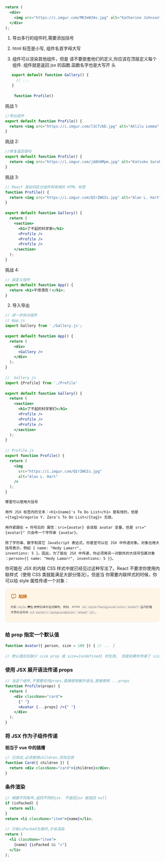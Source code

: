```jsx
return (
  <div>
    <img src="https://i.imgur.com/MK3eW3As.jpg" alt="Katherine Johnson" />
  </div>
);
```

1. 导出多行的组件时,需要添加括号

2. html 标签是小写, 组件名首字母大写

3. 组件可以渲染其他组件，但是 请不要嵌套他们的定义,你应该在顶层定义每个组件. 组件就是返回 jsx 的函数.函数名字也是大写开
   头

```jsx
   export default function Gallery() {
     // ...
   }

    function Profile()
```

挑战 1:

```jsx
//导出组件
export default function Profile() {
  return <img src="https://i.imgur.com/lICfvbD.jpg" alt="Aklilu Lemma" />;
}
```

挑战 2:

```jsx
//修复返回语句
export default function Profile() {
  return <img src="https://i.imgur.com/jA8hHMpm.jpg" alt="Katsuko Saruhashi" />;
}
```

挑战 3:

```jsx
// React 是如何区分组件和常规的 HTML 标签
function Profile() {
  return <img src="https://i.imgur.com/QIrZWGIs.jpg" alt="Alan L. Hart" />;
}

export default function Gallery() {
  return (
    <section>
      <h1>了不起的科学家</h1>
      <Profile />
      <Profile />
      <Profile />
    </section>
  );
}
```

挑战 4:

```jsx
// 自定义组件
export default function App() {
  return <h1>干得漂亮！</h1>;
}
```

2. 导入导出

```jsx
// 进一步拆分组件
// App.js
import Gallery from './Gallery.js';

export default function App() {
  return (
    <div>
      <Gallery />
    </div>
  );
}

//  Gallery.js
import {Profile} from './Profile'

export default function Gallery() {
  return (
    <section>
      <h1>了不起的科学家们</h1>
      <Profile />
      <Profile />
      <Profile />
    </section>
  );
}

// Profile.js
export function Profile() {
  return (
    <img
      src="https://i.imgur.com/QIrZWGIs.jpg"
      alt="Alan L. Hart"
    />
  );
}
```

```
哪里可以使用大括号

用作 JSX 标签内的文本：<h1>{name}'s To Do List</h1> 是有效的，但是 <{tag}>Gregorio Y. Zara's To Do List</{tag}> 无效。

用作紧跟在 = 符号后的 属性：src={avatar} 会读取 avatar 变量，但是 src="{avatar}" 只会传一个字符串 {avatar}。

除了字符串、数字和其它 JavaScript 表达式，你甚至可以在 JSX 中传递对象。对象也用大括号表示，例如 { name: "Hedy Lamarr",
inventions: 5 }。因此，为了能在 JSX 中传递，你必须用另一对额外的大括号包裹对象
：person={{ name: "Hedy Lamarr", inventions: 5 }}。
```
你可能在 JSX 的内联 CSS 样式中就已经见过这种写法了。React 不要求你使用内联样式（使用 CSS 类就能满足大部分情况）。但是当
你需要内联样式的时候，你可以给 style 属性传递一个对象：

![Alt text](image.png)

### 给 prop 指定一个默认值

```jsx
function Avatar({ person, size = 100 }) { // ... }

// 默认值仅在缺少 size prop 或 size={undefined} 时生效。 但是如果你传递了 size={null} 或 size={0}，默认值将 不 被使用。
```

### 使用 JSX 展开语法传递 props

```jsx
// 当这个组件,不需要任何props,直接使用展开语法,直接使用 ...props
function Profile(props) {
  return (
    <div className="card">
      {" "}
      <Avatar {...props} />{" "}
    </div>
  );
}
```

### 将 JSX 作为子组件传递

**相当于 vue 中的插槽**

```jsx
// 已测试,必须使用children,否则无效
function Card({ children }) {
  return <div className="card">{children}</div>;
}
```

### 条件渲染

```jsx
// 根据不同条件,返回不同的jsx. 不返回jsx 就返回 null
if (isPacked) {
  return null;
}
return <li className="item">{name}</li>;

// 只有isPacked为真时,才会渲染
return (
  <li className="item">
    {name} {isPacked && "✔"}
  </li>
);
```
